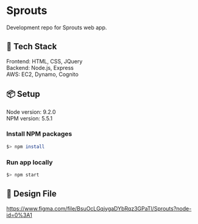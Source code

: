 # Sprouts
Development repo for Sprouts web app.

## :bullettrain_side: Tech Stack
Frontend: HTML, CSS, JQuery <br/>
Backend: Node.js, Express <br/>
AWS: EC2, Dynamo, Cognito

## :package: Setup
Node version: 9.2.0 <br/>
NPM version: 5.5.1

### Install NPM packages

```bash
$> npm install
```

### Run app locally

```bash
$> npm start
```

## :triangular_ruler: Design File
https://www.figma.com/file/BsuOcLGqjygaDYbRqz3GPaTl/Sprouts?node-id=0%3A1
